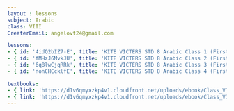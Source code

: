 ```yaml
--- 
layout : lessons 
subject: Arabic
class: VIII
CreaterEmail: angelovt24@gmail.com

lessons: 
- { id: '4idQ2bIZ7-E', title: 'KITE VICTERS STD 8 Arabic Class 1 (First Bell-ഫസ്റ്റ് ബെല്‍)' }
- { id: 'fMHzJ6MvkJU', title: 'KITE VICTERS STD 8 Arabic Class 2 (First Bell-ഫസ്റ്റ് ബെല്‍)' }
- { id: '6q8lwCjqRRk', title: 'KITE VICTERS STD 8 Arabic Class 3 (First Bell-ഫസ്റ്റ് ബെല്‍)' }
- { id: 'nonCHCcklfE', title: 'KITE VICTERS STD 8 Arabic Class 4 (First Bell-ഫസ്റ്റ് ബെല്‍)' }

textbooks:
- { link: 'https://d1v6qmyxzkp4v1.cloudfront.net/uploads/ebook/Class_VIII/KeralaArabicReaderAcademic/KeralaArabicReaderAcademic.pdf', title: 'Arabic Part -1' }
- { link: 'https://d1v6qmyxzkp4v1.cloudfront.net/uploads/ebook/Class_VIII/KeralaArabicReaderOriental/KeralaArabicreaderOrienatal.pdf', title: 'Arabic Part -2' }
---
```

 
